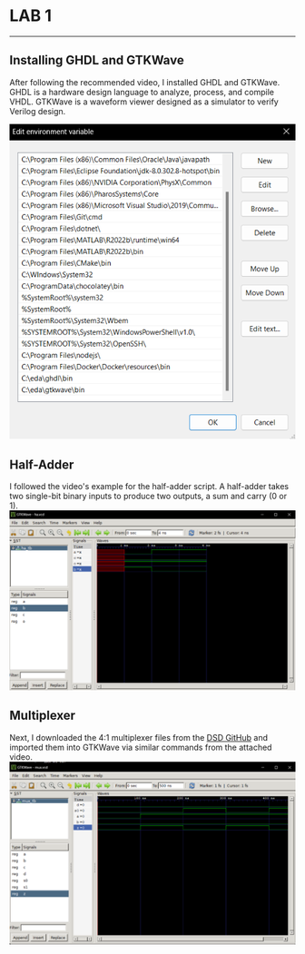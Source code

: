 # LAB 1 
-------------------------------------------
## Installing GHDL and GTKWave

After following the recommended video, I installed GHDL and GTKWave. GHDL is a hardware design language to analyze, process, and compile VHDL. GTKWave is a waveform viewer designed as a simulator to verify Verilog design.

![Environment Variables to GTK and GHDL](path.png)

## Half-Adder

I followed the video's example for the half-adder script. A half-adder takes two single-bit binary inputs to produce two outputs, a sum and carry (0 or 1). 
![GTKWave Half Adder](ha_tb.png)

## Multiplexer

Next, I downloaded the 4:1 multiplexer files from the [DSD GitHub](https://github.com/kevinwlu/dsd/tree/master/ghdl) and imported them into GTKWave via similar commands from the attached video. 
![GTKWave 4:1 Multiplexer](mux.png)